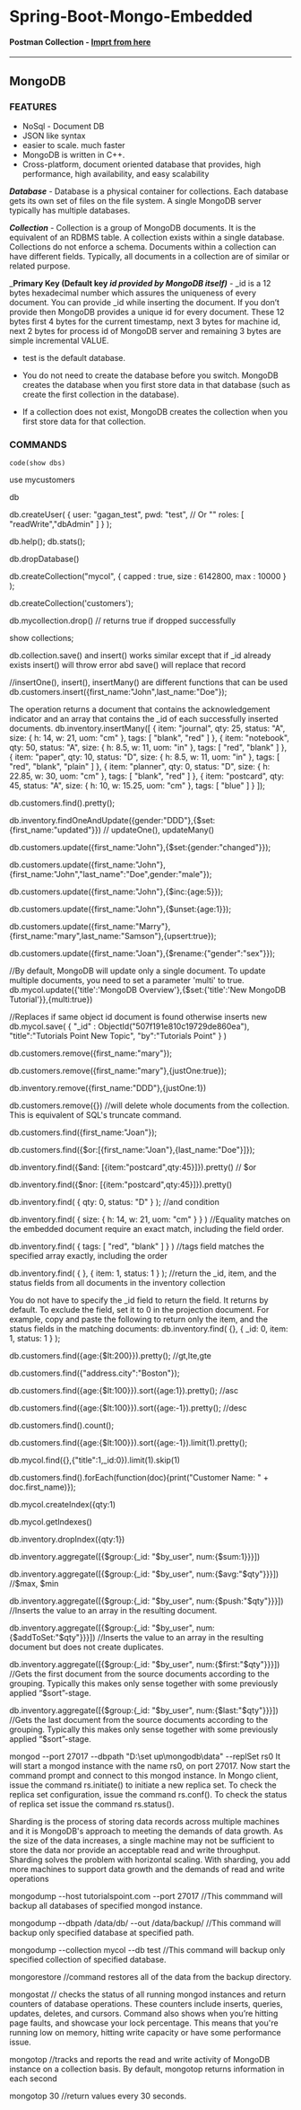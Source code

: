 # Spring-Boot-Mongo-Embedded

#### Postman Collection - [Imprt from here](https://www.getpostman.com/collections/6789ea26c72976a612eb)

- - - -

## MongoDB  

### FEATURES
- NoSql - Document DB
- JSON like syntax
- easier to scale. much faster
- MongoDB is written in C++. 
- Cross-platform, document oriented database that provides, high performance, high availability, and easy scalability

___Database___ - 
Database is a physical container for collections. Each database gets its own set of files on the file system. A single MongoDB server typically has multiple databases.

___Collection___ - 
Collection is a group of MongoDB documents. It is the equivalent of an RDBMS table. A collection exists within a single database. Collections do not enforce a schema. Documents within a collection can have different fields. Typically, all documents in a collection are of similar or related purpose.

___Primary Key (Default key _id provided by MongoDB itself)___ - 
_id is a 12 bytes hexadecimal number which assures the uniqueness of every document. You can provide _id while inserting the document. If you don’t provide then MongoDB provides a unique id for every document. These 12 bytes first 4 bytes for the current timestamp, next 3 bytes for machine id, next 2 bytes for process id of MongoDB server and remaining 3 bytes are simple incremental VALUE.

- test is the default database.

- You do not need to create the database before you switch. MongoDB creates the database when you first store data in that database (such as create the first collection in the database).

- If a collection does not exist, MongoDB creates the collection when you first store data for that collection.

### COMMANDS

`code(show dbs)`

use mycustomers

db

db.createUser(
   {
     user: "gagan_test",
     pwd: "test",   // Or  "<cleartext password>"
     roles:
       [
         "readWrite","dbAdmin"
       ]
   }
);

db.help();  db.stats();

db.dropDatabase()

db.createCollection("mycol", { capped : true, size : 6142800, max : 10000 } );

db.createCollection('customers');  

db.mycollection.drop() // returns true if dropped successfully  

show collections;

db.collection.save() and insert() works similar except that if _id already exists insert() will throw error abd save() will replace that record

//insertOne(), insert(), insertMany() are different functions that can be used
db.customers.insert({first_name:"John",last_name:"Doe"});

The operation returns a document that contains the acknowledgement indicator and an array that contains the _id of each successfully inserted documents.
db.inventory.insertMany([
   { item: "journal", qty: 25, status: "A", size: { h: 14, w: 21, uom: "cm" }, tags: [ "blank", "red" ] },
   { item: "notebook", qty: 50, status: "A", size: { h: 8.5, w: 11, uom: "in" }, tags: [ "red", "blank" ] },
   { item: "paper", qty: 10, status: "D", size: { h: 8.5, w: 11, uom: "in" }, tags: [ "red", "blank", "plain" ] },
   { item: "planner", qty: 0, status: "D", size: { h: 22.85, w: 30, uom: "cm" }, tags: [ "blank", "red" ] },
   { item: "postcard", qty: 45, status: "A", size: { h: 10, w: 15.25, uom: "cm" }, tags: [ "blue" ] }
]);

db.customers.find().pretty();

db.inventory.findOneAndUpdate({gender:"DDD"},{$set:{first_name:"updated"}})   // updateOne(), updateMany()
   
db.customers.update({first_name:"John"},{$set:{gender:"changed"}});

db.customers.update({first_name:"John"},{first_name:"John","last_name":"Doe",gender:"male"});
  
db.customers.update({first_name:"John"},{$inc:{age:5}});

db.customers.update({first_name:"John"},{$unset:{age:1}});

db.customers.update({first_name:"Marry"},{first_name:"mary",last_name:"Samson"},{upsert:true});

db.customers.update({first_name:"Joan"},{$rename:{"gender":"sex"}});

//By default, MongoDB will update only a single document. To update multiple documents, you need to set a parameter 'multi' to true.
db.mycol.update({'title':'MongoDB Overview'},{$set:{'title':'New MongoDB Tutorial'}},{multi:true})
 
//Replaces if same object id document is found otherwise inserts new
db.mycol.save(
   {
      "_id" : ObjectId("507f191e810c19729de860ea"), 
		"title":"Tutorials Point New Topic",
      "by":"Tutorials Point"
   }
)

db.customers.remove({first_name:"mary"});

db.customers.remove({first_name:"mary"},{justOne:true});  

db.inventory.remove({first_name:"DDD"},{justOne:1})  
  
db.customers.remove({})    //will delete whole documents from the collection. This is equivalent of SQL's truncate command.

db.customers.find({first_name:"Joan"});

db.customers.find({$or:[{first_name:"Joan"},{last_name:"Doe"}]});

db.inventory.find({$and: [{item:"postcard",qty:45}]}).pretty()   // $or

db.inventory.find({$nor: [{item:"postcard",qty:45}]}).pretty()

db.inventory.find( { qty: 0, status: "D" } );   //and condition

db.inventory.find( { size: { h: 14, w: 21, uom: "cm" } } )  //Equality matches on the embedded document require an exact match, including the field order.

db.inventory.find( { tags: [ "red", "blank" ] } )      //tags field matches the specified array exactly, including the order

db.inventory.find( { }, { item: 1, status: 1 } );    //return the _id, item, and the status fields from all documents in the inventory collection

You do not have to specify the _id field to return the field. It returns by default. To exclude the field, set it to 0 in the projection document. For example, copy and paste the following to return only the item, and the status fields in the matching documents:
db.inventory.find( {}, { _id: 0, item: 1, status: 1 } );

db.customers.find({age:{$lt:200}}).pretty(); //gt,lte,gte

db.customers.find({"address.city":"Boston"});

db.customers.find({age:{$lt:100}}).sort({age:1}).pretty();  //asc

db.customers.find({age:{$lt:100}}).sort({age:-1}).pretty();  //desc  

db.customers.find().count();

db.customers.find({age:{$lt:100}}).sort({age:-1}).limit(1).pretty();

db.mycol.find({},{"title":1,_id:0}).limit(1).skip(1)

db.customers.find().forEach(function(doc){print("Customer Name: " + doc.first_name)});

db.mycol.createIndex({qty:1)
  
db.mycol.getIndexes()
  
db.inventory.dropIndex({qty:1})
  
db.inventory.aggregate([{$group:{_id: "$by_user", num:{$sum:1}}}])
  
db.inventory.aggregate([{$group:{_id: "$by_user", num:{$avg:"$qty"}}}])   //$max, $min
   
db.inventory.aggregate([{$group:{_id: "$by_user", num:{$push:"$qty"}}}])  //Inserts the value to an array in the resulting document.
   
db.inventory.aggregate([{$group:{_id: "$by_user", num:{$addToSet:"$qty"}}}])   //Inserts the value to an array in the resulting document but does not create duplicates.
   
db.inventory.aggregate([{$group:{_id: "$by_user", num:{$first:"$qty"}}}])    //Gets the first document from the source documents according to the grouping. Typically this makes only sense together with some previously applied “$sort”-stage.
   
db.inventory.aggregate([{$group:{_id: "$by_user", num:{$last:"$qty"}}}])    //Gets the last document from the source documents according to the grouping. Typically this makes only sense together with some previously applied “$sort”-stage.

mongod --port 27017 --dbpath "D:\set up\mongodb\data" --replSet rs0
It will start a mongod instance with the name rs0, on port 27017.
Now start the command prompt and connect to this mongod instance.
In Mongo client, issue the command rs.initiate() to initiate a new replica set.
To check the replica set configuration, issue the command rs.conf(). To check the status of replica set issue the command rs.status().

Sharding is the process of storing data records across multiple machines and it is MongoDB's approach to meeting the demands of data growth. As the size of the data increases, a single machine may not be sufficient to store the data nor provide an acceptable read and write throughput. Sharding solves the problem with horizontal scaling. With sharding, you add more machines to support data growth and the demands of read and write operations

mongodump --host tutorialspoint.com --port 27017        //This commmand will backup all databases of specified mongod instance.

mongodump --dbpath /data/db/ --out /data/backup/       //This command will backup only specified database at specified path.

mongodump --collection mycol --db test                   //This command will backup only specified collection of specified database.

mongorestore 											//command restores all of the data from the backup directory.

mongostat    // checks the status of all running mongod instances and return counters of database operations. These counters include inserts, queries, updates, deletes, and cursors. Command also shows when you’re hitting page faults, and showcase your lock percentage. This means that you're running low on memory, hitting write capacity or have some performance issue.

mongotop            //tracks and reports the read and write activity of MongoDB instance on a collection basis. By default, mongotop returns information in each second
 
mongotop 30        //return values every 30 seconds.
